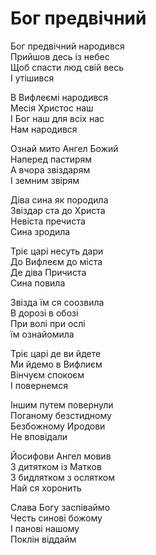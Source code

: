 Бог предвічний
================================================================

Бог предвічний народився\
Прийшов десь із небес\
Щоб спасти люд свій весь\
І утішився

В Вифлеємі народився\
Месія Христос наш\
І Бог наш для всіх нас\
Нам народився

Ознай мито Ангел Божий\
Наперед пастирям\
А вчора звіздарям\
І земним звірям

Діва сина як породила\
Звіздар ста до Христа\
Невіста пречиста\
Сина зродила

Тріє царі несуть дари\
До Вифлеєм до міста\
Де діва Причиста\
Сина повила

Звізда їм ся соозвила\
В дорозі в обозі\
При волі при ослі\
їм ознайомила

Тріє царі де ви йдете\
Ми йдемо в Вифлиєм\
Вінчуєм спокоєм\
І повернемся

Іншим путем повернули\
Поганому безстидному\
Безбожному Иродови\
Не вповідали

Йосифови Ангел мовив\
3 дитятком із Матков\
3 бидлятком з ослятком\
Най ся хоронить

Слава Богу заспіваймо\
Честь синові божому\
І панові нашому\
Поклін віддайм

